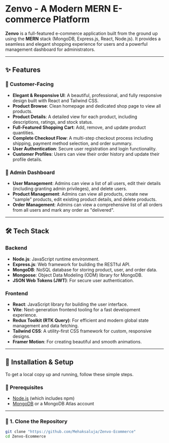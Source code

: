 # Zenvo - A Modern MERN E-commerce Platform

**Zenvo** is a full-featured e-commerce application built from the ground up using the **MERN** stack (MongoDB, Express.js, React, Node.js). It provides a seamless and elegant shopping experience for users and a powerful management dashboard for administrators.

---

## ✨ Features

### 🔹 Customer-Facing

- **Elegant & Responsive UI**: A beautiful, professional, and fully responsive design built with React and Tailwind CSS.
- **Product Browse**: Clean homepage and dedicated shop page to view all products.
- **Product Details**: A detailed view for each product, including descriptions, ratings, and stock status.
- **Full-Featured Shopping Cart**: Add, remove, and update product quantities.
- **Complete Checkout Flow**: A multi-step checkout process including shipping, payment method selection, and order summary.
- **User Authentication**: Secure user registration and login functionality.
- **Customer Profiles**: Users can view their order history and update their profile details.

### 🔹 Admin Dashboard

- **User Management**: Admins can view a list of all users, edit their details (including granting admin privileges), and delete users.
- **Product Management**: Admins can view all products, create new "sample" products, edit existing product details, and delete products.
- **Order Management**: Admins can view a comprehensive list of all orders from all users and mark any order as "delivered".

---

## 🛠 Tech Stack

### Backend
- **Node.js**: JavaScript runtime environment.
- **Express.js**: Web framework for building the RESTful API.
- **MongoDB**: NoSQL database for storing product, user, and order data.
- **Mongoose**: Object Data Modeling (ODM) library for MongoDB.
- **JSON Web Tokens (JWT)**: For secure user authentication.

### Frontend
- **React**: JavaScript library for building the user interface.
- **Vite**: Next-generation frontend tooling for a fast development experience.
- **Redux Toolkit (RTK Query)**: For efficient and modern global state management and data fetching.
- **Tailwind CSS**: A utility-first CSS framework for custom, responsive designs.
- **Framer Motion**: For creating beautiful and smooth animations.

---

## 🚀 Installation & Setup

To get a local copy up and running, follow these simple steps.

### 🔧 Prerequisites

- [Node.js](https://nodejs.org/) (which includes npm)
- [MongoDB](https://www.mongodb.com/) or a MongoDB Atlas account

---

### 📁 1. Clone the Repository

```bash
git clone "https://github.com/Mehaksaluja/Zenvo-Ecommerce"
cd Zenvo-Ecommerce
